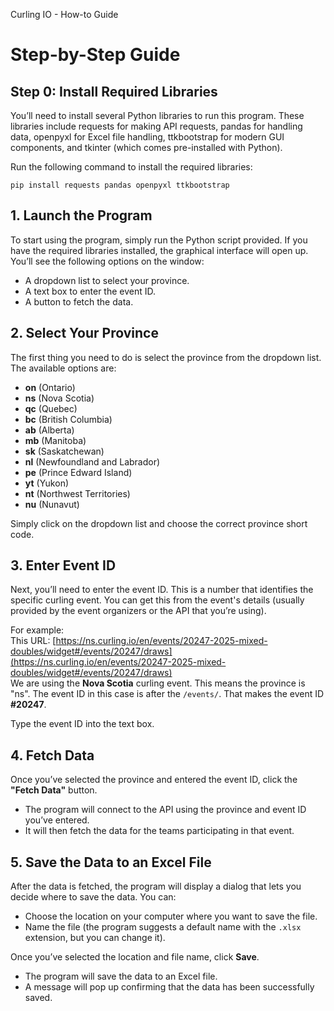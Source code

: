 Curling IO - How-to Guide



# Step-by-Step Guide

## Step 0: Install Required Libraries
You’ll need to install several Python libraries to run this program. These libraries include requests for making API requests, pandas for handling data, openpyxl for Excel file handling, ttkbootstrap for modern GUI components, and tkinter (which comes pre-installed with Python).

Run the following command to install the required libraries:

```
pip install requests pandas openpyxl ttkbootstrap
```


## 1. Launch the Program
To start using the program, simply run the Python script provided. If you have the required libraries installed, the graphical interface will open up. You’ll see the following options on the window:

- A dropdown list to select your province.
- A text box to enter the event ID.
- A button to fetch the data.

## 2. Select Your Province
The first thing you need to do is select the province from the dropdown list. The available options are:

- **on** (Ontario)
- **ns** (Nova Scotia)
- **qc** (Quebec)
- **bc** (British Columbia)
- **ab** (Alberta)
- **mb** (Manitoba)
- **sk** (Saskatchewan)
- **nl** (Newfoundland and Labrador)
- **pe** (Prince Edward Island)
- **yt** (Yukon)
- **nt** (Northwest Territories)
- **nu** (Nunavut)

Simply click on the dropdown list and choose the correct province short code.

## 3. Enter Event ID
Next, you’ll need to enter the event ID. This is a number that identifies the specific curling event. You can get this from the event's details (usually provided by the event organizers or the API that you’re using).

For example:  
This URL: [https://ns.curling.io/en/events/20247-2025-mixed-doubles/widget#/events/20247/draws](https://ns.curling.io/en/events/20247-2025-mixed-doubles/widget#/events/20247/draws)  
We are using the **Nova Scotia** curling event. This means the province is "ns". The event ID in this case is after the `/events/`. That makes the event ID **#20247**.

Type the event ID into the text box.


## 4. Fetch Data
Once you’ve selected the province and entered the event ID, click the **"Fetch Data"** button.

- The program will connect to the API using the province and event ID you’ve entered.
- It will then fetch the data for the teams participating in that event.

## 5. Save the Data to an Excel File
After the data is fetched, the program will display a dialog that lets you decide where to save the data. You can:

- Choose the location on your computer where you want to save the file.
- Name the file (the program suggests a default name with the `.xlsx` extension, but you can change it).

Once you’ve selected the location and file name, click **Save**.

- The program will save the data to an Excel file.
- A message will pop up confirming that the data has been successfully saved.

